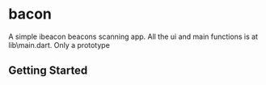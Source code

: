 # bacon

A simple ibeacon beacons scanning app. All the ui and main functions is at lib\main.dart. Only a prototype

## Getting Started



